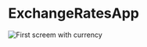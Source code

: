 # ExchangeRatesApp
![First screem with currency](https://github.com/YakudzikExchangeRatesApp/blob/master/img/photo_2021-10-05_17-31-15.jpg)
